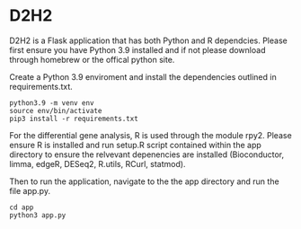 # D2H2

D2H2 is a Flask application that has both Python and R dependcies. Please first ensure you have Python 3.9 installed and if not please download through homebrew or the offical python site. 

Create a Python 3.9 enviroment and install the dependencies outlined in requirements.txt.

```
python3.9 -m venv env
source env/bin/activate
pip3 install -r requirements.txt
```

For the differential gene analysis, R is used through the module rpy2. Please ensure R is installed and run setup.R script contained within the app directory to ensure the relvevant depenencies are installed (Bioconductor, limma, edgeR, DESeq2, R.utils, RCurl, statmod).

Then to run the application, navigate to the the app directory and run the file app.py.

```
cd app
python3 app.py
```





